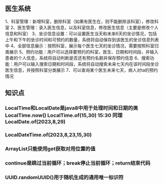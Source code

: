 ## 医生系统
1、科室管理：新增科室，删除科室（如果有医生在，则不能删除该科室），修改科室
2、医生管理：录入医生信息，以及科室信息，修改医生信息（主要是修改个人信息和科室）
3、坐诊信息设置：可以设置医生当天和未来6天的坐诊情况，包括上午和下午的坐诊时间和可预约的数量，系统将自动保存到该医生的坐诊信息列表中
4、全部信息展示：按照科室，展示每个医生七天的坐诊情况，需要按照科室归类展示
5、预约功能：用户可以选择要预约的科室，医生、日期和时间段，并输入患者的个人信息，系统将自动判断是否还有预约名额并保存预约信息
6、搜索功能：用户可以输入搜索日期和时间段，系统将自动搜索未来七天内在该时间段坐诊医生信息，并按照科室分类展示
7、可以查询某个医生未来七天，病人对ta的预约情况



## 知识点
### LocalTime和LocalDate是java8中用于处理时间和日期的类 LocalTime.now()  LocalTime.of(15,30) 15:30 同理LocalDate.of(2023,8,29)
### LocalDateTime.of(2023,8,23,15,30)
### ArrayList只能使用get获取对用位置的值
### continue是跳过当前循环；break停止当前循环；return结束代码
### UUID.randomUUID()用于随机生成的通用唯一标识符